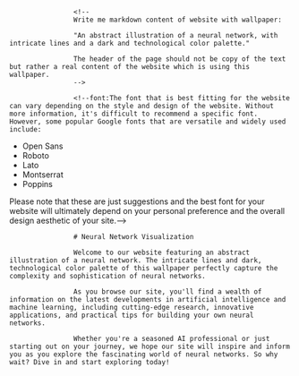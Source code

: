                     <!--
                    Write me markdown content of website with wallpaper:
                    
                    "An abstract illustration of a neural network, with intricate lines and a dark and technological color palette."
                    
                    The header of the page should not be copy of the text but rather a real content of the website which is using this wallpaper.
                    -->

                    <!--font:The font that is best fitting for the website can vary depending on the style and design of the website. Without more information, it's difficult to recommend a specific font. However, some popular Google fonts that are versatile and widely used include:

- Open Sans
- Roboto
- Lato
- Montserrat
- Poppins

Please note that these are just suggestions and the best font for your website will ultimately depend on your personal preference and the overall design aesthetic of your site.-->

                    # Neural Network Visualization
                    
                    Welcome to our website featuring an abstract illustration of a neural network. The intricate lines and dark, technological color palette of this wallpaper perfectly capture the complexity and sophistication of neural networks.
                    
                    As you browse our site, you'll find a wealth of information on the latest developments in artificial intelligence and machine learning, including cutting-edge research, innovative applications, and practical tips for building your own neural networks.
                    
                    Whether you're a seasoned AI professional or just starting out on your journey, we hope our site will inspire and inform you as you explore the fascinating world of neural networks. So why wait? Dive in and start exploring today!
